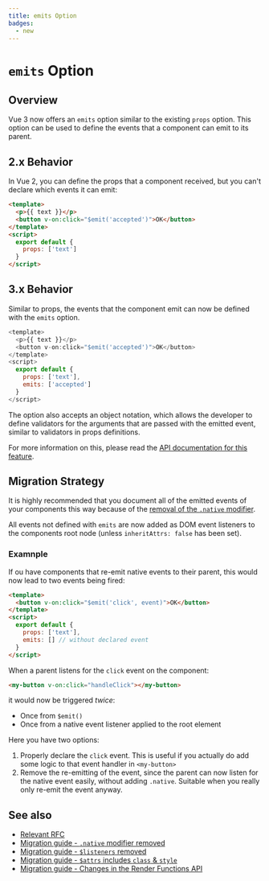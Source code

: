 ```yaml
---
title: emits Option
badges:
  - new
---
```


# `emits` Option <MigrationBadges :badges="$frontmatter.badges" />

## Overview

Vue 3 now offers an `emits` option similar to the existing `props` option. This option can be used to define the events that a component can emit to its parent.

## 2.x Behavior

In Vue 2, you can define the props that a component received, but you can't declare which events it can emit:

```html
<template>
  <p>{{ text }}</p>
  <button v-on:click="$emit('accepted')">OK</button>
</template>
<script>
  export default {
    props: ['text']
  }
</script>
```

## 3.x Behavior

Similar to props, the events that the component emit can now be defined with the `emits` option.

```javascript
<template>
  <p>{{ text }}</p>
  <button v-on:click="$emit('accepted')">OK</button>
</template>
<script>
  export default {
    props: ['text'],
    emits: ['accepted']
  }
</script>
```

The option also accepts an object notation, which allows the developer to define validators for the arguments that are passed with the emitted event, similar to validators in props definitions.

For more information on this, please read the [API documentation for this feature](../api/options-data.md#emits).

## Migration Strategy

It is highly recommended that you document all of the emitted events of your components this way because of the [removal of the `.native` modifier](./v-on-native-modifier-removed.md).

All events not defined with `emits` are now added as DOM event listeners to the components root node (unless `inheritAttrs: false` has been set).

### Examnple

If ou have components that re-emit native events to their parent, this would now lead to two events being fired:

```html
<template>
  <button v-on:click="$emit('click', event)">OK</button>
</template>
<script>
  export default {
    props: ['text'],
    emits: [] // without declared event
  }
</script>
```

When a parent listens for the `click` event on the component:

```html
<my-button v-on:click="handleClick"></my-button>
```

it would now be triggered _twice_:

- Once from `$emit()`
- Once from a native event listener applied to the root element

Here you have two options:

1. Properly declare the `click` event. This is useful if you actually do add some logic to that event handler in `<my-button>`
2. Remove the re-emitting of the event, since the parent can now listen for the native event easily, without adding `.native`. Suitable when you really only re-emit the event anyway.

## See also

- [Relevant RFC](https://github.com/vuejs/rfcs/blob/master/active-rfcs/0030-emits-option.md)
- [Migration guide - `.native` modifier removed](./v-on-native-modifier-removed.md)
- [Migration guide - `$listeners` removed](./listeners-removed.md)
- [Migration guide - `$attrs` includes `class` & `style` ](./attrs-includes-class-style.md)
- [Migration guide - Changes in the Render Functions API](./render-functions.md)

